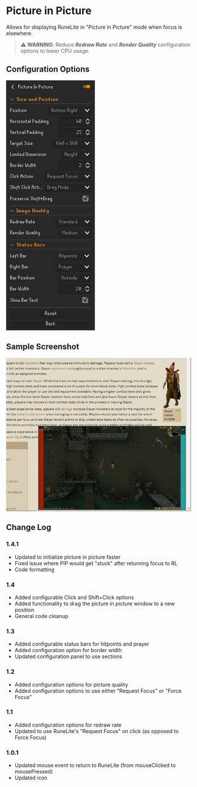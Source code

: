 # Picture in Picture
Allows for displaying RuneLite in "Picture in Picture" mode when focus is elsewhere.

> :warning: **WARNING**: Reduce ***Redraw Rate*** and ***Render Quality*** configuration options to lower CPU usage.

## Configuration Options
![](https://github.com/tcpowell/images/blob/master/picture-in-picture-config.png)

## Sample Screenshot
![](https://github.com/tcpowell/images/blob/master/picture-in-picture-screenshot.png)

## Change Log

### 1.4.1
- Updated to initialize picture in picture faster
- Fixed issue where PIP would get "stuck" after returning focus to RL
- Code formatting

### 1.4
- Added configurable Click and Shift+Click options
- Added functionality to drag the picture in picture window to a new position
- General code cleanup

### 1.3
- Added configurable status bars for hitpoints and prayer
- Added configuration option for border width
- Updated configuration panel to use sections

### 1.2
- Added configuration options for picture quality
- Added configuration options to use either "Request Focus" or "Force Focus"

### 1.1
- Added configuration options for redraw rate
- Updated to use RuneLite's "Request Focus" on click (as opposed to Force Focus)

### 1.0.1
- Updated mouse event to return to RuneLite (from mouseClicked to mousePressed)
- Updated icon
